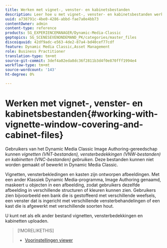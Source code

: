```yaml
---
title: Werken met vignet-, venster- en kabinetsbestanden
description: Leer hoe u met vignet-, venster- en kabinetsbestanden werkt.
uuid: a738791c-4be0-4286-abbd-fae7a0e4bb73
contentOwner: admin
content-type: reference
products: SG_EXPERIENCEMANAGER/Dynamic-Media-Classic
geptopics: SG_SCENESEVENONDEMAND_PK/categories/master_files
discoiquuid: 42df9adc-e563-4de2-87a4-bd40cef77cdf
feature: Dynamic Media Classic,Asset Management
role: Business Practitioner
translation-type: tm+mt
source-git-commit: 3def4a02eda8dc36f2811b3d4f0e870fff1994e4
workflow-type: tm+mt
source-wordcount: '143'
ht-degree: 0%

---
```



# Werken met vignet-, venster- en kabinetsbestanden{#working-with-vignette-window-covering-and-cabinet-files}

Gebruikers van het Dynamic Media Classic Image Authoring-gereedschap kunnen *vignetten (VNT-bestanden), vensterbedekkingen (VNW-bestanden) en kabinetten (VNC-bestanden) gebruiken.* Deze bestanden kunnen niet worden gemaakt of bewerkt in Dynamic Media Classic.

Vignetten, vensterbekledingen en kasten zijn ontworpen afbeeldingen. Met een ander Klassiek Dynamic Media-programma, Image Authoring genaamd, maskeert u objecten in een afbeelding, zodat gebruikers dezelfde afbeelding in verschillende structuren of kleuren kunnen zien. Gebruikers zien bijvoorbeeld een bank die is gestoffeerd met verschillende weefsels, een venster dat is ingericht met verschillende vensterbehandelingen of een kast die is afgewerkt met verschillende soorten hout.

U kunt net als elk ander bestand vignetten, vensterbedekkingen en kabinetten uploaden.

>[!MORELIKETHIS]
>
>* [Voorinstellingen viewer](application-setup.md#viewer_presets)

